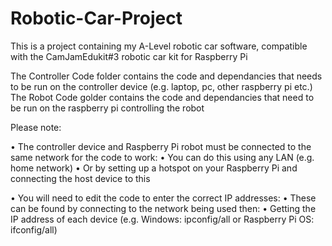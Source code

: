 # Robotic-Car-Project
This is a project containing my A-Level robotic car software, compatible with the CamJamEdukit#3 robotic car kit for Raspberry Pi

The Controller Code folder contains the code and dependancies that needs to be run on the controller device (e.g. laptop, pc, other raspberry pi etc.)
The Robot Code golder contains the code and dependancies that need to be run on the raspberry pi controlling the robot

Please note:

  • The controller device and Raspberry Pi robot must be connected to the same network for the code to work:
      • You can do this using any LAN (e.g. home network)
      • Or by setting up a hotspot on your Raspberry Pi and connecting the host device to this
      
  • You will need to edit the code to enter the correct IP addresses:
      • These can be found by connecting to the network being used then:
          • Getting the IP address of each device (e.g. Windows: ipconfig/all or Raspberry Pi OS: ifconfig/all)
